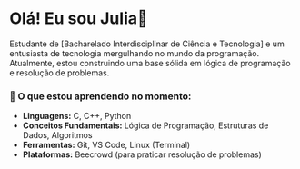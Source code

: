 # Olá! Eu sou Julia👋

Estudante de [Bacharelado Interdisciplinar de Ciência e Tecnologia] e um entusiasta de tecnologia mergulhando no mundo da programação. 
Atualmente, estou construindo uma base sólida em lógica de programação e resolução de problemas.

### 🌱 O que estou aprendendo no momento:

* **Linguagens:** C, C++, Python
* **Conceitos Fundamentais:** Lógica de Programação, Estruturas de Dados, Algoritmos
* **Ferramentas:** Git, VS Code, Linux (Terminal)
* **Plataformas:** Beecrowd (para praticar resolução de problemas)
